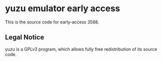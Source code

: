 yuzu emulator early access
=============

This is the source code for early-access 3588.

## Legal Notice

yuzu is a GPLv3 program, which allows fully free redistribution of its source code.